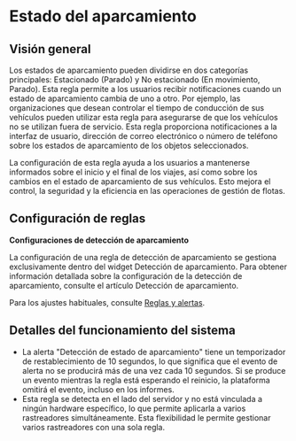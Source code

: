 # Estado del aparcamiento

## Visión general

Los estados de aparcamiento pueden dividirse en dos categorías principales: Estacionado (Parado) y No estacionado (En movimiento, Parado). Esta regla permite a los usuarios recibir notificaciones cuando un estado de aparcamiento cambia de uno a otro. Por ejemplo, las organizaciones que desean controlar el tiempo de conducción de sus vehículos pueden utilizar esta regla para asegurarse de que los vehículos no se utilizan fuera de servicio. Esta regla proporciona notificaciones a la interfaz de usuario, dirección de correo electrónico o número de teléfono sobre los estados de aparcamiento de los objetos seleccionados.

La configuración de esta regla ayuda a los usuarios a mantenerse informados sobre el inicio y el final de los viajes, así como sobre los cambios en el estado de aparcamiento de sus vehículos. Esto mejora el control, la seguridad y la eficiencia en las operaciones de gestión de flotas.

## Configuración de reglas

**Configuraciones de detección de aparcamiento**

La configuración de una regla de detección de aparcamiento se gestiona exclusivamente dentro del widget Detección de aparcamiento. Para obtener información detallada sobre la configuración de la detección de aparcamiento, consulte el artículo Detección de aparcamiento.

Para los ajustes habituales, consulte [Reglas y alertas](../).

## Detalles del funcionamiento del sistema

* La alerta "Detección de estado de aparcamiento" tiene un temporizador de restablecimiento de 10 segundos, lo que significa que el evento de alerta no se producirá más de una vez cada 10 segundos. Si se produce un evento mientras la regla está esperando el reinicio, la plataforma omitirá el evento, incluso en los informes.
* Esta regla se detecta en el lado del servidor y no está vinculada a ningún hardware específico, lo que permite aplicarla a varios rastreadores simultáneamente. Esta flexibilidad le permite gestionar varios rastreadores con una sola regla.
